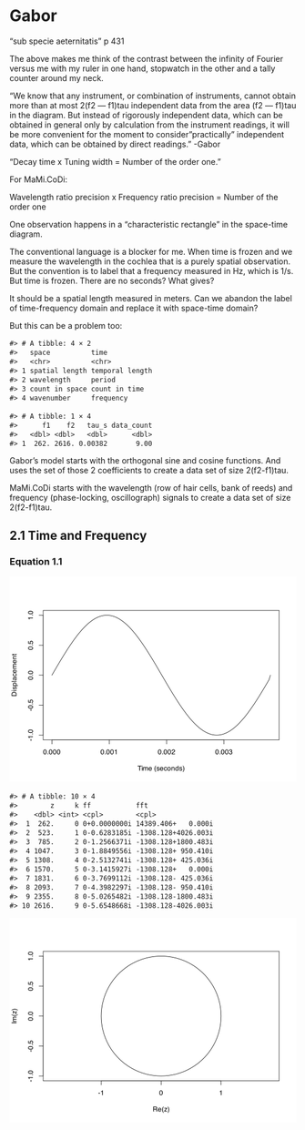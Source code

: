 Gabor
================

“sub specie aeternitatis” p 431  

The above makes me think of the contrast between the infinity of Fourier
versus me with my ruler in one hand, stopwatch in the other and a tally
counter around my neck.  

“We know that any instrument, or combination of instruments, cannot
obtain more than at most 2(f2 — f1)tau independent data from the area
(f2 — f1)tau in the diagram. But instead of rigorously independent data,
which can be obtained in general only by calculation from the instrument
readings, it will be more convenient for the moment to
consider”practically” independent data, which can be obtained by direct
readings.” -Gabor  

“Decay time x Tuning width = Number of the order one.”  

For MaMi.CoDi:  

Wavelength ratio precision x Frequency ratio precision = Number of the
order one  

One observation happens in a “characteristic rectangle” in the
space-time diagram.

The conventional language is a blocker for me. When time is frozen and
we measure the wavelength in the cochlea that is a purely spatial
observation. But the convention is to label that a frequency measured in
Hz, which is 1/s. But time is frozen. There are no seconds? What
gives?  

It should be a spatial length measured in meters. Can we abandon the
label of time-frequency domain and replace it with space-time domain?  

But this can be a problem too:  

    #> # A tibble: 4 × 2
    #>   space          time           
    #>   <chr>          <chr>          
    #> 1 spatial length temporal length
    #> 2 wavelength     period         
    #> 3 count in space count in time  
    #> 4 wavenumber     frequency

    #> # A tibble: 1 × 4
    #>      f1    f2   tau_s data_count
    #>   <dbl> <dbl>   <dbl>      <dbl>
    #> 1  262. 2616. 0.00382       9.00

Gabor’s model starts with the orthogonal sine and cosine functions. And
uses the set of those 2 coefficients to create a data set of size
2(f2-f1)tau.  

MaMi.CoDi starts with the wavelength (row of hair cells, bank of reeds)
and frequency (phase-locking, oscillograph) signals to create a data set
of size 2(f2-f1)tau.

## 2.1 Time and Frequency

### Equation 1.1

![](../figures/gabor-unnamed-chunk-4-1.svg)<!-- -->

    #> # A tibble: 10 × 4
    #>        z     k ff           fft                
    #>    <dbl> <int> <cpl>        <cpl>              
    #>  1  262.     0 0+0.0000000i 14389.406+   0.000i
    #>  2  523.     1 0-0.6283185i -1308.128+4026.003i
    #>  3  785.     2 0-1.2566371i -1308.128+1800.483i
    #>  4 1047.     3 0-1.8849556i -1308.128+ 950.410i
    #>  5 1308.     4 0-2.5132741i -1308.128+ 425.036i
    #>  6 1570.     5 0-3.1415927i -1308.128+   0.000i
    #>  7 1831.     6 0-3.7699112i -1308.128- 425.036i
    #>  8 2093.     7 0-4.3982297i -1308.128- 950.410i
    #>  9 2355.     8 0-5.0265482i -1308.128-1800.483i
    #> 10 2616.     9 0-5.6548668i -1308.128-4026.003i

![](../figures/gabor-unnamed-chunk-7-1.svg)<!-- -->
